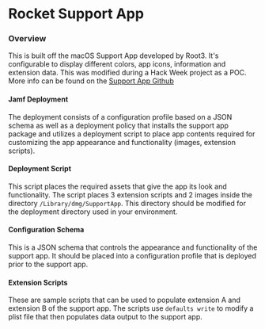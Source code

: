 # Rocket Support App

### Overview
This is built off the macOS Support App developed by Root3. It's configurable to display different colors, app icons, information and extension data. This was modified during a Hack Week project as a POC.
More info can be found on the [Support App Github](https://github.com/root3nl/SupportApp)

#### Jamf Deployment
The deployment consists of a configuration profile based on a JSON schema as well as a deployment policy that installs the support app package and utilizes a deployment script to place app contents required for customizing the app appearance and functionality (images, extension scripts).

#### Deployment Script
This script places the required assets that give the app its look and functionality. The script places 3 extension scripts and 2 images inside the directory `/Library/dmg/SupportApp`. This directory should be modified for the deployment directory used in your environment.

#### Configuration Schema
This is a JSON schema that controls the appearance and functionality of the support app. It should be placed into a configuration profile that is deployed prior to the support app.

#### Extension Scripts
These are sample scripts that can be used to populate extension A and extension B of the support app. The scripts use `defaults write` to modify a plist file that then populates data output to the support app.
